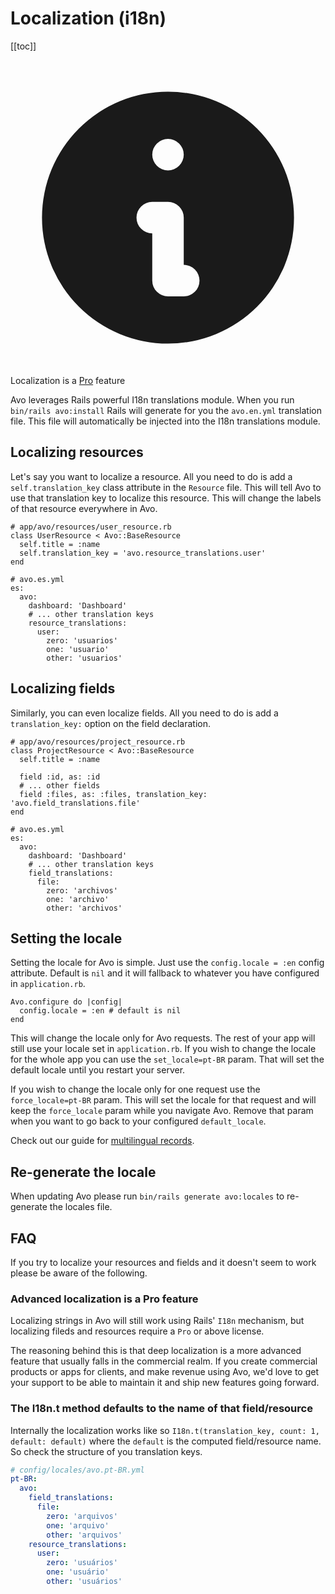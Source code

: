 # Localization (i18n)

[[toc]]

<div class="rounded-md bg-blue-50 p-4">
  <div class="flex">
    <div class="flex-shrink-0">
      <svg class="h-5 w-5 text-blue-400" xmlns="http://www.w3.org/2000/svg" viewBox="0 0 20 20" fill="currentColor">
        <path fill-rule="evenodd" d="M18 10a8 8 0 11-16 0 8 8 0 0116 0zm-7-4a1 1 0 11-2 0 1 1 0 012 0zM9 9a1 1 0 000 2v3a1 1 0 001 1h1a1 1 0 100-2v-3a1 1 0 00-1-1H9z" clip-rule="evenodd" />
      </svg>
    </div>
    <div class="ml-3 flex-1 md:flex md:justify-between">
      <div class="text-sm leading-5 text-blue-700">
        Localization is a <a href="https://avohq.io/purchase/pro" target="_blank" class="underline">Pro</a> feature
      </div>
    </div>
  </div>
</div>


Avo leverages Rails powerful I18n translations module. When you run `bin/rails avo:install` Rails will generate for you the `avo.en.yml` translation file. This file will automatically be injected into the I18n translations module.

## Localizing resources

Let's say you want to localize a resource. All you need to do is add a `self.translation_key` class attribute in the `Resource` file. This will tell Avo to use that translation key to localize this resource. This will change the labels of that resource everywhere in Avo.

```ruby{4}
# app/avo/resources/user_resource.rb
class UserResource < Avo::BaseResource
  self.title = :name
  self.translation_key = 'avo.resource_translations.user'
end
```

```yaml{6-10}
# avo.es.yml
es:
  avo:
    dashboard: 'Dashboard'
    # ... other translation keys
    resource_translations:
      user:
        zero: 'usuarios'
        one: 'usuario'
        other: 'usuarios'
```

## Localizing fields

Similarly, you can even localize fields. All you need to do is add a `translation_key:` option on the field declaration.


```ruby{7}
# app/avo/resources/project_resource.rb
class ProjectResource < Avo::BaseResource
  self.title = :name

  field :id, as: :id
  # ... other fields
  field :files, as: :files, translation_key: 'avo.field_translations.file'
end
```

```yaml{6-10}
# avo.es.yml
es:
  avo:
    dashboard: 'Dashboard'
    # ... other translation keys
    field_translations:
      file:
        zero: 'archivos'
        one: 'archivo'
        other: 'archivos'
```

## Setting the locale

Setting the locale for Avo is simple. Just use the `config.locale = :en` config attribute. Default is `nil` and it will fallback to whatever you have configured in `application.rb`.

```ruby{2}
Avo.configure do |config|
  config.locale = :en # default is nil
end
```

This will change the locale only for Avo requests. The rest of your app will still use your locale set in `application.rb`. If you wish to change the locale for the whole app you can use the `set_locale=pt-BR` param. That will set the default locale until you restart your server.

If you wish to change the locale only for one request use the `force_locale=pt-BR` param. This will set the locale for that request and will keep the `force_locale` param while you navigate Avo. Remove that param when you want to go back to your configured `default_locale`.

Check out our guide for [multilingual records](recipes/multilingual-content).

## Re-generate the locale

When updating Avo please run `bin/rails generate avo:locales` to re-generate the locales file.

## FAQ

If you try to localize your resources and fields and it doesn't seem to work please be aware of the following.

### Advanced localization is a Pro feature

Localizing strings in Avo will still work using Rails' `I18n` mechanism, but localizing fileds and resources require a `Pro` or above license.

The reasoning behind this is that deep localization is a more advanced feature that usually falls in the commercial realm. If you create commercial products or apps for clients, and make revenue using Avo, we'd love to get your support to be able to maintain it and ship new features going forward.

### The I18n.t method defaults to the name of that field/resource

Internally the localization works like so `I18n.t(translation_key, count: 1, default: default)` where the `default` is the computed field/resource name. So check the structure of you translation keys.

```yaml
# config/locales/avo.pt-BR.yml
pt-BR:
  avo:
    field_translations:
      file:
        zero: 'arquivos'
        one: 'arquivo'
        other: 'arquivos'
    resource_translations:
      user:
        zero: 'usuários'
        one: 'usuário'
        other: 'usuários'
```
